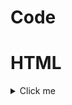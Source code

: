 # Code

# HTML

<details>
  <summary>Click me</summary>
  This text is not visible by default.
</details>
